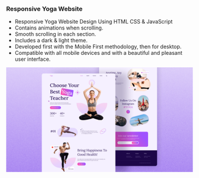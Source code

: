 ### Responsive Yoga Website

- Responsive Yoga Website Design Using HTML CSS & JavaScript
- Contains animations when scrolling.
- Smooth scrolling in each section.
- Includes a dark & light theme.
- Developed first with the Mobile First methodology, then for desktop.
- Compatible with all mobile devices and with a beautiful and pleasant user interface.

![Responsive Yoga Website Preview](https://raw.githubusercontent.com/asmaulhossain45/Yoga-Time/main/preview.png)
